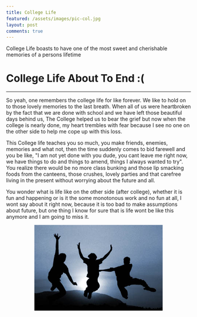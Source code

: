 ```yaml
---
title: College Life
featured: /assets/images/pic-col.jpg
layout: post
comments: true
---
```


College Life boasts to have one of the most sweet and cherishable memories of a persons lifetime

# College Life About To End :(

-----------------------------------------

<p>So yeah, one remembers the college life for like forever. We like to hold on to those lovely memories to the last breath. When all of us were heartbroken by the fact that we are done with school and we have left those beautiful days behind us, The College helped us to bear the grief but now when the college is nearly done, my heart trembles with fear because I see no one on the other side to help me cope up with this loss.</p>

<p>This College life teaches you so much, you make friends, enemies, memories and what not, then the time suddenly comes to bid farewell and you be like, "I am not yet done with you dude, you cant leave me right now, we have things to do and things to amend, things I always wanted to try". You realize there would be no more class bunking and those lip smacking foods from the canteens, those crushes, lovely parties and that carefree living in the present without worrying about the future and all.</p>

<p>You wonder what is life like on the other side (after college), whether it is fun and happening or is it the some monotonous work and no fun at all, I wont say about it right now, because it is too bad to make assumptions about future, but one thing I know for sure that is life wont be like this anymore and I am going to miss it.</p>

<center><img src="/assets/images/pic-col-end.jpg"/><center>